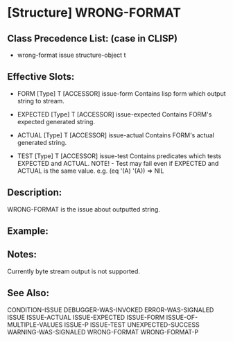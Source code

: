 # [Structure] WRONG-FORMAT

## Class Precedence List: (case in CLISP)

* wrong-format issue structure-object t

## Effective Slots:

* FORM [Type] T
[ACCESSOR] issue-form
Contains lisp form which output string to stream.

* EXPECTED [Type] T
[ACCESSOR] issue-expected
Contains FORM's expected generated string.

* ACTUAL [Type] T
[ACCESSOR] issue-actual
Contains FORM's actual generated string.

* TEST [Type] T
[ACCESSOR] issue-test
Contains predicates which tests EXPECTED and ACTUAL.
NOTE! - Test may fail even if EXPECTED and ACTUAL is the same value.
e.g. (eq '(A) '(A)) => NIL

## Description:
WRONG-FORMAT is the issue about outputted string.

## Example:

## Notes:
Currently byte stream output is not supported.

## See Also:

CONDITION-ISSUE
DEBUGGER-WAS-INVOKED
ERROR-WAS-SIGNALED
ISSUE
ISSUE-ACTUAL
ISSUE-EXPECTED
ISSUE-FORM
ISSUE-OF-MULTIPLE-VALUES
ISSUE-P
ISSUE-TEST
UNEXPECTED-SUCCESS
WARNING-WAS-SIGNALED
WRONG-FORMAT
WRONG-FORMAT-P

